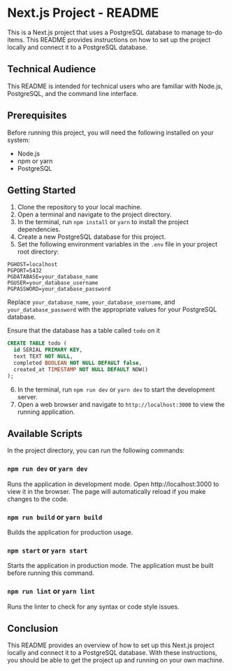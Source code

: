 # Next.js Project - README

This is a Next.js project that uses a PostgreSQL database to manage to-do items. This README provides instructions on how to set up the project locally and connect it to a PostgreSQL database.

## Technical Audience

This README is intended for technical users who are familiar with Node.js, PostgreSQL, and the command line interface.

## Prerequisites

Before running this project, you will need the following installed on your system:

- Node.js
- npm or yarn
- PostgreSQL

## Getting Started

1. Clone the repository to your local machine.
2. Open a terminal and navigate to the project directory.
3. In the terminal, run `npm install` or `yarn` to install the project dependencies.
4. Create a new PostgreSQL database for this project.
5. Set the following environment variables in the `.env` file in your project root directory:

```
PGHOST=localhost
PGPORT=5432
PGDATABASE=your_database_name
PGUSER=your_database_username
PGPASSWORD=your_database_password
```

Replace `your_database_name`, `your_database_username`, and `your_database_password` with the appropriate values for your PostgreSQL database.

Ensure that the database has a table called `todo` on it

```sql
CREATE TABLE todo (
  id SERIAL PRIMARY KEY,
  text TEXT NOT NULL,
  completed BOOLEAN NOT NULL DEFAULT false,
  created_at TIMESTAMP NOT NULL DEFAULT NOW()
);
```

6. In the terminal, run `npm run dev` or `yarn dev` to start the development server.
7. Open a web browser and navigate to `http://localhost:3000` to view the running application.

## Available Scripts

In the project directory, you can run the following commands:

### `npm run dev` or `yarn dev`

Runs the application in development mode. Open http://localhost:3000 to view it in the browser. The page will automatically reload if you make changes to the code.

### `npm run build` or `yarn build`

Builds the application for production usage.

### `npm start` or `yarn start`

Starts the application in production mode. The application must be built before running this command.

### `npm run lint` or `yarn lint`

Runs the linter to check for any syntax or code style issues.

## Conclusion

This README provides an overview of how to set up this Next.js project locally and connect it to a PostgreSQL database. With these instructions, you should be able to get the project up and running on your own machine.